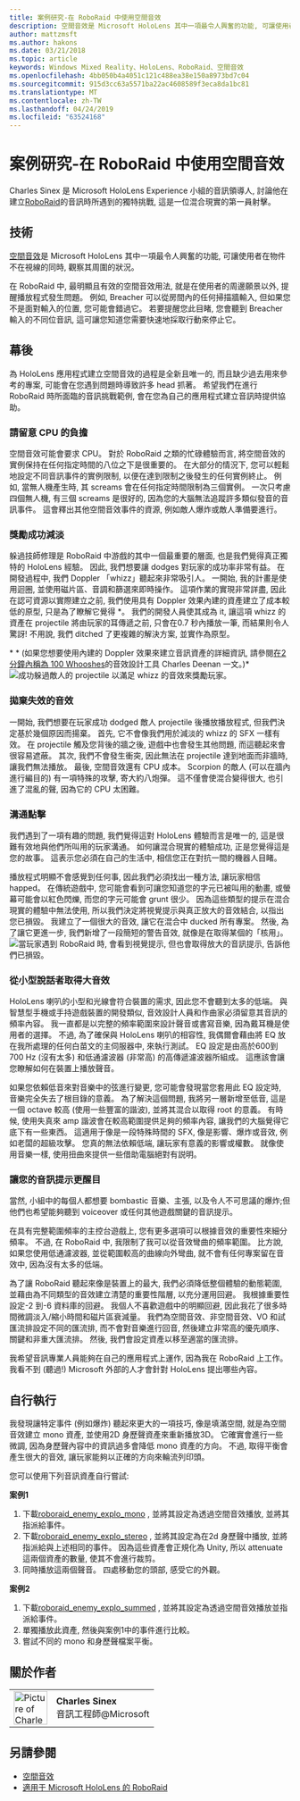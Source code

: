 ```yaml
---
title: 案例研究-在 RoboRaid 中使用空間音效
description: 空間音效是 Microsoft HoloLens 其中一項最令人興奮的功能, 可讓使用者在物件不在視線的同時, 觀察其周圍的狀況。
author: mattzmsft
ms.author: hakons
ms.date: 03/21/2018
ms.topic: article
keywords: Windows Mixed Reality、HoloLens、RoboRaid、空間音效
ms.openlocfilehash: 4bb050b4a4051c121c488ea38e150a8973bd7c04
ms.sourcegitcommit: 915d3cc63a5571ba22ac4608589f3eca8da1bc81
ms.translationtype: MT
ms.contentlocale: zh-TW
ms.lasthandoff: 04/24/2019
ms.locfileid: "63524168"
---
```

# <a name="case-study---using-spatial-sound-in-roboraid"></a>案例研究-在 RoboRaid 中使用空間音效

Charles Sinex 是 Microsoft HoloLens Experience 小組的音訊領導人, 討論他在建立[RoboRaid](https://www.microsoft.com/en-us/p/roboraid/9nblggh5fv3j)的音訊時所遇到的獨特挑戰, 這是一位混合現實的第一員射擊。

## <a name="the-tech"></a>技術

[空間音效](spatial-sound.md)是 Microsoft HoloLens 其中一項最令人興奮的功能, 可讓使用者在物件不在視線的同時, 觀察其周圍的狀況。

在 RoboRaid 中, 最明顯且有效的空間音效用法, 就是在使用者的周邊願景以外, 提醒播放程式發生問題。 例如, Breacher 可以從房間內的任何掃描牆輸入, 但如果您不是面對輸入的位置, 您可能會錯過它。 若要提醒您此目睹, 您會聽到 Breacher 輸入的不同位音訊, 這可讓您知道您需要快速地採取行動來停止它。

## <a name="behind-the-scenes"></a>幕後

為 HoloLens 應用程式建立空間音效的過程是全新且唯一的, 而且缺少過去用來參考的專案, 可能會在您遇到問題時導致許多 head 抓著。 希望我們在進行 RoboRaid 時所面臨的音訊挑戰範例, 會在您為自己的應用程式建立音訊時提供協助。

### <a name="be-mindful-of-taxing-the-cpu"></a>請留意 CPU 的負擔

空間音效可能會要求 CPU。 對於 RoboRaid 之類的忙碌體驗而言, 將空間音效的實例保持在任何指定時間的八位之下是很重要的。 在大部分的情況下, 您可以輕鬆地設定不同音訊事件的實例限制, 以便在達到限制之後發生的任何實例終止。 例如, 當無人機產生時, 其 screams 會在任何指定時間限制為三個實例。 一次只考慮四個無人機, 有三個 screams 是很好的, 因為您的大腦無法追蹤許多類似發音的音訊事件。 這會釋出其他空間音效事件的資源, 例如敵人爆炸或敵人準備要進行。

### <a name="rewarding-a-successful-dodge"></a>獎勵成功減淡

躲過技師修理是 RoboRaid 中游戲的其中一個最重要的層面, 也是我們覺得真正獨特的 HoloLens 經驗。 因此, 我們想要讓 dodges 對玩家的成功率非常有益。 在開發過程中, 我們 Doppler 「whizz」聽起來非常吸引人。 一開始, 我的計畫是使用迴圈, 並使用磁片區、音調和篩選來即時操作。 這項作業的實現非常詳盡, 因此在認可資源以實際建立之前, 我們使用具有 Doppler 效果內建的資產建立了成本較低的原型, 只是為了瞭解它覺得 *。 我們的開發人員使其成為 it, 讓這項 whizz 的資產在 projectile 將由玩家的耳傳遞之前, 只會在0.7 秒內播放一筆, 而結果則令人驚訝! 不用說, 我們 ditched 了更複雜的解決方案, 並實作為原型。

\* * (如果您想要使用內建的 Doppler 效果來建立音訊資產的詳細資訊, 請參閱[在2分鐘內稱為 100 Whooshes](http://designingsound.org/2010/02/charles-deenen-special-100-whooshes-in-2-minutes/)的音效設計工具 Charles Deenan 一文。)*
<br>
![成功躲過敵人的 projectile 以滿足 whizz 的音效來獎勵玩家。](images/successful-dodge-roboraid-500px.jpg)

### <a name="ditching-ineffective-sounds"></a>拋棄失效的音效

一開始, 我們想要在玩家成功 dodged 敵人 projectile 後播放播放程式, 但我們決定基於幾個原因而揚棄。 首先, 它不會像我們用於減淡的 whizz 的 SFX 一樣有效。 在 projectile 觸及您背後的牆之後, 遊戲中也會發生其他問題, 而這聽起來會很容易遮蔽。 其次, 我們不會發生衝突, 因此無法在 projectile 達到地面而非牆時, 讓我們無法播放。 最後, 空間音效還有 CPU 成本。 Scorpion 的敵人 (可以在牆內進行編目的) 有一項特殊的攻擊, 寄大約八炮彈。 這不僅會使混合變得很大, 也引進了混亂的聲, 因為它的 CPU 太困難。

### <a name="communicating-a-hit"></a>溝通點擊

我們遇到了一項有趣的問題, 我們覺得這對 HoloLens 體驗而言是唯一的, 這是很難有效地與他們所叫用的玩家溝通。 如何讓混合現實的體驗成功, 正是您覺得這是您的故事。 這表示您必須在自己的生活中, 相信您正在對抗一間的機器人目睹。

播放程式明顯不會感覺到任何事, 因此我們必須找出一種方法, 讓玩家相信 happed。 在傳統遊戲中, 您可能會看到可讓您知道您的字元已被叫用的動畫, 或螢幕可能會以紅色閃爍, 而您的字元可能會 grunt 很少。 因為這些類型的提示在混合現實的體驗中無法使用, 所以我們決定將視覺提示與真正放大的音效結合, 以指出您已損毀。 我建立了一個很大的音效, 讓它在混合中 ducked 所有專案。 然後, 為了讓它更進一步, 我們新增了一段簡短的警告音效, 就像是在取得某個的「核用」。 
<br>
![當玩家遇到 RoboRaid 時, 會看到視覺提示, 但也會取得放大的音訊提示, 告訴他們已損毀。](images/player-hit-roboraid-500px.jpg)

### <a name="getting-big-sound-from-small-speakers"></a>從小型說話者取得大音效

HoloLens 喇叭的小型和光線會符合裝置的需求, 因此您不會聽到太多的低端。 與智慧型手機或手持遊戲裝置的開發類似, 音效設計人員和作曲家必須留意其音訊的頻率內容。 我一直都是以完整的頻率範圍來設計聲音或書寫音樂, 因為戴耳機是使用者的選擇。 不過, 為了確保與 HoloLens 喇叭的相容性, 我偶爾會藉由將 EQ 放在我所處理的任何白苗文的主伺服器中, 來執行測試。 EQ 設定是由高於600到 700 Hz (沒有太多) 和低通濾波器 (非常高) 的高傳遞濾波器所組成。 這應該會讓您瞭解如何在裝置上播放聲音。

如果您依賴低音來對音樂中的弦進行變更, 您可能會發現當您套用此 EQ 設定時, 音樂完全失去了根目錄的意義。 為了解決這個問題, 我將另一層新增至低音, 這是一個 octave 較高 (使用一些豐富的諧波), 並將其混合以取得 root 的意義。 有時候, 使用失真來 amp 諧波會在較高範圍提供足夠的頻率內容, 讓我們的大腦覺得它底下有一些東西。 這適用于像是一段特殊時間的 SFX, 像是影響、爆炸或音效, 例如老闆的超級攻擊。 您真的無法依賴低端, 讓玩家有意義的影響或權數。 就像使用音樂一樣, 使用扭曲來提供一些借助電腦絕對有説明。

### <a name="making-your-audio-cues-stand-out"></a>讓您的音訊提示更醒目

當然, 小組中的每個人都想要 bombastic 音樂、主張, 以及令人不可思議的爆炸;但他們也希望能夠聽到 voiceover 或任何其他遊戲關鍵的音訊提示。

在具有完整範圍頻率的主控台遊戲上, 您有更多選項可以根據音效的重要性來細分頻率。 不過, 在 RoboRaid 中, 我限制了我可以從音效彎曲的頻率範圍。 比方說, 如果您使用低通濾波器, 並從範圍較高的曲線向外彎曲, 就不會有任何專案留在音效中, 因為沒有太多的低端。

為了讓 RoboRaid 聽起來像是裝置上的最大, 我們必須降低整個體驗的動態範圍, 並藉由為不同類型的音效建立清楚的重要性階層, 以充分運用回避。 我根據重要性設定-2 到-6 資料庫的回避。 我個人不喜歡遊戲中的明顯回避, 因此我花了很多時間微調淡入/縮小時間和磁片區衰減量。 我們為空間音效、非空間音效、VO 和試匯流排設定不同的匯流排, 而不會對音樂進行回音, 然後建立非常高的優先順序、關鍵和非重大匯流排。 然後, 我們會設定資產以移至適當的匯流排。

我希望音訊專業人員能夠在自己的應用程式上運作, 因為我在 RoboRaid 上工作。 我看不到 (聽過!) Microsoft 外部的人才會針對 HoloLens 提出哪些內容。

## <a name="do-it-yourself"></a>自行執行

我發現讓特定事件 (例如爆炸) 聽起來更大的一項技巧, 像是填滿空間, 就是為空間音效建立 mono 資產, 並使用2D 身歷聲資產來重新播放3D。 它確實會進行一些微調, 因為身歷聲內容中的資訊過多會降低 mono 資產的方向。 不過, 取得平衡會產生很大的音效, 讓玩家能夠以正確的方向來輪流列印頭。

您可以使用下列音訊資產自行嘗試:

**案例1**
1. 下載[roboraid_enemy_explo_mono](images/roboraid-enemy-explo-mono.wav) , 並將其設定為透過空間音效播放, 並將其指派給事件。
2. 下載[roboraid_enemy_explo_stereo](images/roboraid-enemy-explo-stereo.wav) , 並將其設定為在2d 身歷聲中播放, 並將指派給與上述相同的事件。 因為這些資產會正規化為 Unity, 所以 attenuate 這兩個資產的數量, 使其不會進行裁剪。
3. 同時播放這兩個聲音。 四處移動您的頭部, 感受它的外觀。

**案例2**
1. 下載[roboraid_enemy_explo_summed](images/roboraid-enemy-explo-summed.wav) , 並將其設定為透過空間音效播放並指派給事件。
2. 單獨播放此資產, 然後與案例1中的事件進行比較。
3. 嘗試不同的 mono 和身歷聲檔案平衡。

## <a name="about-the-author"></a>關於作者

<table style="border-collapse:collapse">
<tr>
<td style="border-style: none" width="60px"><img alt="Picture of Charles Sinex" width="60" height="60" src="images/genericusertile.jpg"></td>
<td style="border-style: none"><b>Charles Sinex</b><br>音訊工程師@Microsoft</td>
</tr>
</table>

## <a name="see-also"></a>另請參閱
* [空間音效](spatial-sound.md)
* [適用于 Microsoft HoloLens 的 RoboRaid](https://www.microsoft.com/en-us/p/roboraid/9nblggh5fv3j)
